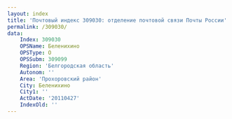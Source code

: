 ```yaml
---
layout: index
title: 'Почтовый индекс 309030: отделение почтовой связи Почты России'
permalink: /309030/
data:
    Index: 309030
    OPSName: Беленихино
    OPSType: О
    OPSSubm: 309099
    Region: 'Белгородская область'
    Autonom: ''
    Area: 'Прохоровский район'
    City: Беленихино
    City1: ''
    ActDate: '20110427'
    IndexOld: ''
---
```

